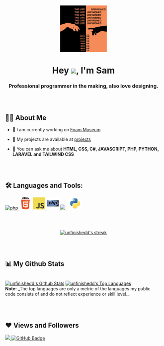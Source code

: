 <p align="center"><img src="pics/daBackground.png" height="150" alt="unfinishedd"></p>

<h1 align="center">Hey <img src="https://raw.githubusercontent.com/MartinHeinz/MartinHeinz/master/wave.gif" width="30px">, I'm Sam</h1>
<h3 align="center">Professional programmer in the making, also love designing. </h3>

<br/>
<br/>

## 🙋‍♂️ About Me

- 🔭 I am currently working on [Foam Museum](https://github.com/unfinishedd/Foam-Museum.git)

- 👨‍ My projects are available at [projects](https://github.com/unfinishedd?tab=repositories)

- 💬 You can ask me about **HTML, CSS, C#, JAVASCRIPT, PHP, PYTHON, LARAVEL and TAILWIND CSS**

<br/>
<br/>

## 🛠 Languages and Tools:

<p align="left"> 
    <a href="https://docs.microsoft.com/en-us/dotnet/csharp/" target="_blank"> <img src="https://cdnlogo.com/logos/c/27/c.svg" alt="php" width="40" height="40"/> </a>
    <a href="https://www.w3.org/html/" target="_blank"> <img src="https://raw.githubusercontent.com/devicons/devicon/master/icons/html5/html5-original-wordmark.svg" alt="html5" width="40" height="40"/> </a>
    <a href="https://developer.mozilla.org/en-US/docs/Web/JavaScript" target="_blank"> <img src="https://raw.githubusercontent.com/devicons/devicon/master/icons/javascript/javascript-original.svg" alt="javascript" width="40" height="40"/> </a>
    <a href="https://www.php.net" target="_blank"> <img src="https://raw.githubusercontent.com/devicons/devicon/master/icons/php/php-original.svg" alt="php" width="40" height="40"/> </a>
    <a style="padding-right:8px;" href="https://www.mysql.com/" target="_blank"> <img src="https://img.icons8.com/fluent/50/000000/mysql-logo.png"/> </a>
    <a href="https://www.python.org" target="_blank"> <img src="https://raw.githubusercontent.com/devicons/devicon/master/icons/python/python-original.svg" alt="python" width="40" height="40"/>
</p>

<br/>
<br/>

<p align="center">
    <a href="https://github.com/unfinishedd/github-readme-streak-stats">
        <img title="🔥 Get streak stats for your profile at git.io/streak-stats" alt="unfinishedd's streak" src="https://github-readme-streak-stats.herokuapp.com/?user=unfinishedd&theme=black-ice&hide_border=true&stroke=0000&background=060A0CD0"/>
    </a>
</p>

<br/>
<br/>

## 📊 My Github Stats

  <br/>
  	<a href="https://github.com/unfinishedd/github-readme-stats"><img alt="unfinishedd's Github Stats" src="https://github-readme-stats.vercel.app/api?username=unfinishedd&show_icons=true&count_private=true&theme=react&hide_border=true&bg_color=0D1117" /></a>
  	<a href="https://github.com/unfinishedd/github-readme-stats"><img alt="unfinishedd's Top Languages" src="https://github-readme-stats.vercel.app/api/top-langs/?username=unfinishedd&langs_count=8&count_private=true&layout=compact&theme=react&hide_border=true&bg_color=0D1117" /></a>
  <br/>
  <b>	Note:</b> _The top languages are only a metric of the languages my public code consists of and do not reflect experience or skill level._

<br/>
<br/>

<br/>
<br/>


## ❤ Views and Followers
<a href="https://github.com/unfinishedd/github-profile-views-counter">
    <img src="https://komarev.com/ghpvc/?username=unfinishedd">
</a>
<a href="https://github.com/unfinishedd?tab=followers"><img src="https://img.shields.io/github/followers/unfinishedd?label=Followers&style=social" alt="GitHub Badge"></a>